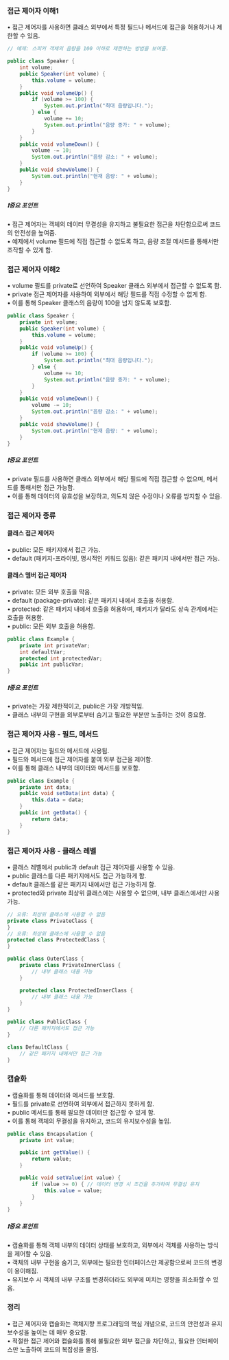 
### 접근 제어자 이해1

	
•	접근 제어자를 사용하면 클래스 외부에서 특정 필드나 메서드에 접근을 허용하거나 제한할 수 있음.
```java
// 예제: 스피커 객체의 음량을 100 이하로 제한하는 방법을 보여줌.

public class Speaker {
    int volume;
    public Speaker(int volume) {
        this.volume = volume;
    }
    public void volumeUp() {
        if (volume >= 100) {
            System.out.println("최대 음량입니다.");
        } else {
            volume += 10;
            System.out.println("음량 증가: " + volume);
        }
    }
    public void volumeDown() {
        volume -= 10;
        System.out.println("음량 감소: " + volume);
    }
    public void showVolume() {
        System.out.println("현재 음량: " + volume);
    }
}
```
#### _❗️중요 포인트_<br/>
•	접근 제어자는 객체의 데이터 무결성을 유지하고 불필요한 접근을 차단함으로써 코드의 안전성을 높여줌.<br/>
•	예제에서 volume 필드에 직접 접근할 수 없도록 하고, 음량 조절 메서드를 통해서만 조작할 수 있게 함.<br/>

### 접근 제어자 이해2

•	volume 필드를 private로 선언하여 Speaker 클래스 외부에서 접근할 수 없도록 함.<br/>
	•	private 접근 제어자를 사용하여 외부에서 해당 필드를 직접 수정할 수 없게 함.<br/>
	•	이를 통해 Speaker 클래스의 음량이 100을 넘지 않도록 보호함.
```java
public class Speaker {
    private int volume;
    public Speaker(int volume) {
        this.volume = volume;
    }
    public void volumeUp() {
        if (volume >= 100) {
            System.out.println("최대 음량입니다.");
        } else {
            volume += 10;
            System.out.println("음량 증가: " + volume);
        }
    }
    public void volumeDown() {
        volume -= 10;
        System.out.println("음량 감소: " + volume);
    }
    public void showVolume() {
        System.out.println("현재 음량: " + volume);
    }
}
```
#### _❗️중요 포인트_<br/>
•	private 필드를 사용하면 클래스 외부에서 해당 필드에 직접 접근할 수 없으며, 메서드를 통해서만 접근 가능함.<br/>
•	이를 통해 데이터의 유효성을 보장하고, 의도치 않은 수정이나 오류를 방지할 수 있음.<br/>

### 접근 제어자 종류

#### 클래스 접근 제어자
•	public: 모든 패키지에서 접근 가능.<br/>
•	default (패키지-프라이빗, 명시적인 키워드 없음): 같은 패키지 내에서만 접근 가능.<br/>


#### 클래스 멤버 접근 제어자
•	private: 모든 외부 호출을 막음.<br/>
•	default (package-private): 같은 패키지 내에서 호출을 허용함.<br/>
•	protected: 같은 패키지 내에서 호출을 허용하며, 패키지가 달라도 상속 관계에서는 호출을 허용함.<br/>
•	public: 모든 외부 호출을 허용함.
```java
public class Example {
    private int privateVar;
    int defaultVar;
    protected int protectedVar;
    public int publicVar;
}
```
#### _❗️중요 포인트_<br/>
•	private는 가장 제한적이고, public은 가장 개방적임.<br/>
•	클래스 내부의 구현을 외부로부터 숨기고 필요한 부분만 노출하는 것이 중요함.<br/>
### 접근 제어자 사용 - 필드, 메서드

•	접근 제어자는 필드와 메서드에 사용됨.<br/>
	•	필드와 메서드에 접근 제어자를 붙여 외부 접근을 제어함.<br/>
	•	이를 통해 클래스 내부의 데이터와 메서드를 보호함.
```java
public class Example {
    private int data;
    public void setData(int data) {
        this.data = data;
    }
    public int getData() {
        return data;
    }
}
```

### 접근 제어자 사용 - 클래스 레벨

•	클래스 레벨에서 public과 default 접근 제어자를 사용할 수 있음.<br/>
	•	public 클래스를 다른 패키지에서도 접근 가능하게 함.<br/>
	•	default 클래스를 같은 패키지 내에서만 접근 가능하게 함.<br/>
    •	protected와 private 최상위 클래스에는 사용할 수 없으며, 내부 클래스에서만 사용 가능.
    
```java
// 오류: 최상위 클래스에 사용할 수 없음
private class PrivateClass { 
}
// 오류: 최상위 클래스에 사용할 수 없음
protected class ProtectedClass { 
}
```

```java
public class OuterClass {
    private class PrivateInnerClass {
        // 내부 클래스 내용 가능
    }

    protected class ProtectedInnerClass {
        // 내부 클래스 내용 가능
    }
}
```
```java
public class PublicClass {
    // 다른 패키지에서도 접근 가능
}

class DefaultClass {
    // 같은 패키지 내에서만 접근 가능
}
```
### 캡슐화

•	캡슐화를 통해 데이터와 메서드를 보호함.<br/>
	•	필드를 private로 선언하여 외부에서 접근하지 못하게 함.<br/>
	•	public 메서드를 통해 필요한 데이터만 접근할 수 있게 함.<br/>
	•	이를 통해 객체의 무결성을 유지하고, 코드의 유지보수성을 높임.
    
```java
public class Encapsulation {
    private int value;

    public int getValue() {
        return value;
    }

    public void setValue(int value) {
        if (value >= 0) { // 데이터 변경 시 조건을 추가하여 무결성 유지
            this.value = value;
        }
    }
}
```

#### _❗️중요 포인트_
•	캡슐화를 통해 객체 내부의 데이터 상태를 보호하고, 외부에서 객체를 사용하는 방식을 제어할 수 있음.<br/>
•	객체의 내부 구현을 숨기고, 외부에는 필요한 인터페이스만 제공함으로써 코드의 변경이 용이해짐.<br/>
•	유지보수 시 객체의 내부 구조를 변경하더라도 외부에 미치는 영향을 최소화할 수 있음.
### 정리
•	접근 제어자와 캡슐화는 객체지향 프로그래밍의 핵심 개념으로, 코드의 안전성과 유지보수성을 높이는 데 매우 중요함.<br/>
•	적절한 접근 제어와 캡슐화를 통해 불필요한 외부 접근을 차단하고, 필요한 인터페이스만 노출하여 코드의 복잡성을 줄임.
